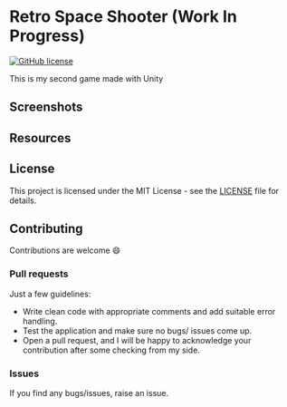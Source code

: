 # Retro Space Shooter (Work In Progress)
[![GitHub license](https://img.shields.io/github/license/AlexandreLadriere/RetroSpaceShooter.svg)](https://github.com/AlexandreLadriere/RetroSpaceShooter/blob/master/LICENSE)

This is my second game made with Unity

## Screenshots

## Resources

## License
This project is licensed under the MIT License - see the [LICENSE] file for details.

## Contributing
Contributions are welcome :smile:

### Pull requests
Just a few guidelines:
-   Write clean code with appropriate comments and add suitable error handling.
-   Test the application and make sure no bugs/ issues come up.
-   Open a pull request, and I will be happy to acknowledge your contribution after some checking from my side.

### Issues
If you find any bugs/issues, raise an issue.

  [LICENSE]: <LICENSE>